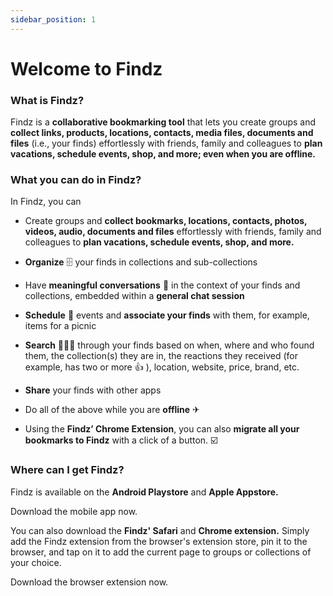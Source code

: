 ```yaml
---
sidebar_position: 1
---
```


# Welcome to Findz

### What is Findz?

Findz is a **collaborative bookmarking tool** that lets you create groups and **collect links, products, locations, contacts, media files, documents and files** (i.e., your finds) effortlessly with friends, family and colleagues to **plan vacations, schedule events, shop, and more; even when you are offline.**

### What you can do in Findz?

In Findz, you can

- Create groups and **collect bookmarks, locations, contacts, photos, videos, audio, documents and files** effortlessly with friends, family and colleagues to **plan vacations, schedule events, shop, and more.**

- **Organize** 🗄  your finds in collections and sub-collections 

- Have **meaningful conversations** 💬  in the context of your finds and collections, embedded within a **general chat session**

- **Schedule** 📆  events and **associate your finds** with them, for example, items for a picnic 

- **Search** 🕵🏻‍♂️  through your finds based on when, where and who found them, the collection(s) they are in, the reactions they received (for example, has two or more 👍 ), location, website, price, brand, etc.
- **Share** your finds with other apps
- Do all of the above while you are **offline** ✈︎
- Using the **Findz’ Chrome Extension**, you can also **migrate all your bookmarks to Findz** with a click of a button. ☑️

### Where can I get Findz?

Findz is available on the **Android Playstore** and **Apple Appstore.**

Download the mobile app now.

You can also download the **Findz' Safari** and **Chrome extension.** Simply add the Findz extension from the browser's extension store, pin it to the browser, and tap on it to add the current page to groups or collections of your choice.

Download the browser extension now.
